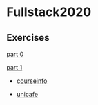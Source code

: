 # Fullstack2020

## Exercises
[part 0](https://github.com/lchz/Fullstack2020/tree/master/part0)

[part 1]()

+ [courseinfo](https://github.com/lchz/Fullstack2020/tree/master/part1/courseinfo)

+ [unicafe]()
